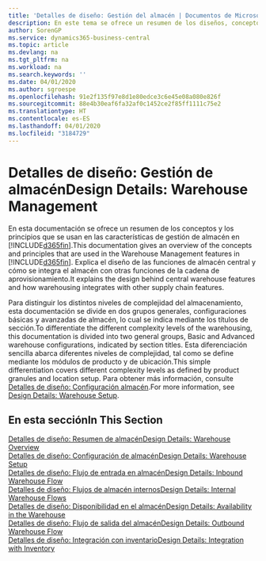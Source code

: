 ```yaml
---
title: 'Detalles de diseño: Gestión del almacén | Documentos de Microsoft'
description: En este tema se ofrece un resumen de los diseños, conceptos y principios que están detrás de las características de gestión de almacén en Business Central.
author: SorenGP
ms.service: dynamics365-business-central
ms.topic: article
ms.devlang: na
ms.tgt_pltfrm: na
ms.workload: na
ms.search.keywords: ''
ms.date: 04/01/2020
ms.author: sgroespe
ms.openlocfilehash: 91e2f135f97e8d1e80edce3c6e45e08a080e826f
ms.sourcegitcommit: 88e4b30eaf6fa32af0c1452ce2f85ff1111c75e2
ms.translationtype: HT
ms.contentlocale: es-ES
ms.lasthandoff: 04/01/2020
ms.locfileid: "3184729"
---
```

# <a name="design-details-warehouse-management"></a><span data-ttu-id="251c7-103">Detalles de diseño: Gestión de almacén</span><span class="sxs-lookup"><span data-stu-id="251c7-103">Design Details: Warehouse Management</span></span>
<span data-ttu-id="251c7-104">En esta documentación se ofrece un resumen de los conceptos y los principios que se usan en las características de gestión de almacén en [!INCLUDE[d365fin](includes/d365fin_md.md)].</span><span class="sxs-lookup"><span data-stu-id="251c7-104">This documentation gives an overview of the concepts and principles that are used in the Warehouse Management features in [!INCLUDE[d365fin](includes/d365fin_md.md)].</span></span> <span data-ttu-id="251c7-105">Explica el diseño de las funciones de almacén central y cómo se integra el almacén con otras funciones de la cadena de aprovisionamiento.</span><span class="sxs-lookup"><span data-stu-id="251c7-105">It explains the design behind central warehouse features and how warehousing integrates with other supply chain features.</span></span>  

<span data-ttu-id="251c7-106">Para distinguir los distintos niveles de complejidad del almacenamiento, esta documentación se divide en dos grupos generales, configuraciones básicas y avanzadas de almacén, lo cual se indica mediante los títulos de sección.</span><span class="sxs-lookup"><span data-stu-id="251c7-106">To differentiate the different complexity levels of the warehousing, this documentation is divided into two general groups, Basic and Advanced warehouse configurations, indicated by section titles.</span></span> <span data-ttu-id="251c7-107">Esta diferenciación sencilla abarca diferentes niveles de complejidad, tal como se define mediante los módulos de producto y de ubicación.</span><span class="sxs-lookup"><span data-stu-id="251c7-107">This simple differentiation covers different complexity levels as defined by product granules and location setup.</span></span> <span data-ttu-id="251c7-108">Para obtener más información, consulte [Detalles de diseño: Configuración almacén](design-details-warehouse-setup.md).</span><span class="sxs-lookup"><span data-stu-id="251c7-108">For more information, see [Design Details: Warehouse Setup](design-details-warehouse-setup.md).</span></span>  

## <a name="in-this-section"></a><span data-ttu-id="251c7-109">En esta sección</span><span class="sxs-lookup"><span data-stu-id="251c7-109">In This Section</span></span>  
[<span data-ttu-id="251c7-110">Detalles de diseño: Resumen de almacén</span><span class="sxs-lookup"><span data-stu-id="251c7-110">Design Details: Warehouse Overview</span></span>](design-details-warehouse-overview.md)  
[<span data-ttu-id="251c7-111">Detalles de diseño: Configuración de almacén</span><span class="sxs-lookup"><span data-stu-id="251c7-111">Design Details: Warehouse Setup</span></span>](design-details-warehouse-setup.md)  
[<span data-ttu-id="251c7-112">Detalles de diseño: Flujo de entrada en almacén</span><span class="sxs-lookup"><span data-stu-id="251c7-112">Design Details: Inbound Warehouse Flow</span></span>](design-details-inbound-warehouse-flow.md)  
[<span data-ttu-id="251c7-113">Detalles de diseño: Flujos de almacén internos</span><span class="sxs-lookup"><span data-stu-id="251c7-113">Design Details: Internal Warehouse Flows</span></span>](design-details-internal-warehouse-flows.md)  
[<span data-ttu-id="251c7-114">Detalles de diseño: Disponibilidad en el almacén</span><span class="sxs-lookup"><span data-stu-id="251c7-114">Design Details: Availability in the Warehouse</span></span>](design-details-availability-in-the-warehouse.md)  
[<span data-ttu-id="251c7-115">Detalles de diseño: Flujo de salida del almacén</span><span class="sxs-lookup"><span data-stu-id="251c7-115">Design Details: Outbound Warehouse Flow</span></span>](design-details-outbound-warehouse-flow.md)  
[<span data-ttu-id="251c7-116">Detalles de diseño: Integración con inventario</span><span class="sxs-lookup"><span data-stu-id="251c7-116">Design Details: Integration with Inventory</span></span>](design-details-integration-with-inventory.md)

